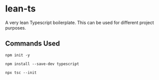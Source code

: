 # lean-ts

A very lean Typescript boilerplate. This can be used for different project purposes.

## Commands Used

`npm init -y`

`npm install --save-dev typescript`

`npx tsc --init`